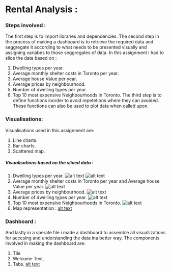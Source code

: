 # Rental Analysis : 
### Steps involved :
The first step is to import libraries and dependencies.
The second step in the process of making a dashboard is to retrieve the required data and seggregate it according to what needs to be presented visually and assigning variabes to those seggregates of data.
In this assignment i had to slice the data based on :
1. Dwelling types per year.
2. Average monthly shelter costs in Toronto per year.
3. Average house Value per year.
4. Average prices by neighbourhood.
5. Number of dwelling types per year.
6. Top 10 most expensive Neighbourhoods in Toronto.
The third step is to define functions inorder to avoid repetetions where they can avoided.
These functions can also be used to plot data when called upon.
### Visualisations:
Visualisations used in this assignment are:
1. Line charts.
2. Bar charts.
3. Scattered map.
##### Visualisations based on the sliced data :
1. Dwelling types per year.
![alt text](2001-2006.jpg "2001 and 2006")
![alt text](2011-2016.jpg "2011 and 2016")
2. Average monthly shelter costs in Toronto per year and  Average house Value per year.
![alt text](averages_line.jpg "Owned,Rented,Annual")
3. Average prices by neighbourhood.
![alt text](hood_line.jpg "Prices in different neighbourhoods")
4. Number of dwelling types per year.
![alt text](hood_bar.jpg "Prices of different dwelling in different neighbourhoods")
5. Top 10 most expensive Neighbourhoods in Toronto.
![alt text](expensive.jpg "Top 10 Most Expensive Neighbourhoods")
6. Map representation :
[alt text](map.jpg "Scatter Map")
### Dashboard :
And lastly in a sperate file i made a dashboard to assemble all visuallizations for accesing and understanding the data ina better way.
The components involved in making the dashboard are:
1. Tile
2. Welcome Text.
3. Tabs.
[alt text](Dashboard.jpg "Dashboard")

